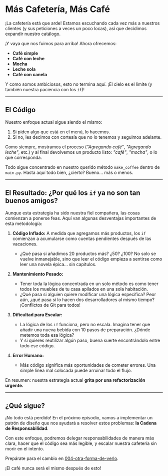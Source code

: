 # Más Cafetería, Más Café

¡La cafetería está que arde! Estamos escuchando cada vez más a nuestros clientes (y sus peticiones a veces un poco locas), así que decidimos expandir nuestro catálogo.  

¡Y vaya que nos fuimos para arriba! Ahora ofrecemos:  
- **Café simple**  
- **Café con leche**  
- **Mocha**  
- **Leche sola**  
- **Café con canela**  

Y como somos ambiciosos, esto no termina aquí. ¡El cielo es el límite (y también nuestra paciencia con los `if`)!

---

## El Código

Nuestro enfoque actual sigue siendo el mismo:  
1. Si piden algo que está en el menú, lo hacemos.  
2. Si no, les decimos con cortesía que no lo tenemos y seguimos adelante.  

Como siempre, mostramos el proceso (*"Agregando café"*, *"Agregando leche"*, etc.) y al final devolvemos un producto listo: *"café"*, *"mocha"*, o lo que corresponda.

Todo sigue concentrado en nuestro querido método `make_coffee` dentro de `main.py`. Hasta aquí todo bien, ¿cierto? Bueno... más o menos.

---

## El Resultado: ¿Por qué los `if` ya no son tan buenos amigos?

Aunque esta estrategia ha sido nuestra fiel compañera, las cosas comienzan a ponerse feas. Aquí van algunas desventajas importantes de esta metodología:  

1. **Código Inflado:** A medida que agregamos más productos, los `if` comienzan a acumularse como cuentas pendientes después de las vacaciones.  
   - ¿Qué pasa si añadimos 20 productos más? ¿50? ¿100? No solo se vuelve inmanejable, sino que leer el código empieza a sentirse como leer una novela épica... sin capítulos.  

2. **Mantenimiento Pesado:**  
   - Tener toda la lógica concentrada en un solo método es como tener todos los muebles de tu casa apilados en una sola habitación.  
   - ¿Qué pasa si alguien quiere modificar una lógica específica? Peor aún, ¿qué pasa si lo hacen dos desarrolladores al mismo tiempo? ¡Conflictos de Git para todos! 

3. **Dificultad para Escalar:**  
   - La lógica de los `if` funciona, pero no escala. Imagina tener que añadir una nueva bebida con 10 pasos de preparación. ¿Dónde metemos toda esa lógica?  
   - Y si quieres reutilizar algún paso, buena suerte encontrándolo entre todo ese código.  

4. **Error Humano:**  
   - Más código significa más oportunidades de cometer errores. Una simple línea mal colocada puede arruinar todo el flujo.  

En resumen: nuestra estrategia actual **grita por una refactorización urgente.**  

---

## ¿Qué sigue?

¡No todo está perdido! En el próximo episodio, vamos a implementar un patrón de diseño que nos ayudará a resolver estos problemas: **la Cadena de Responsabilidad**.  

Con este enfoque, podremos delegar responsabilidades de manera más clara, hacer que el código sea más legible, y escalar nuestra cafetería sin morir en el intento.  

Prepárate para el cambio en [004-otra-forma-de-verlo](../004-otra-forma-de-verlo).  

¡El café nunca será el mismo después de esto!
